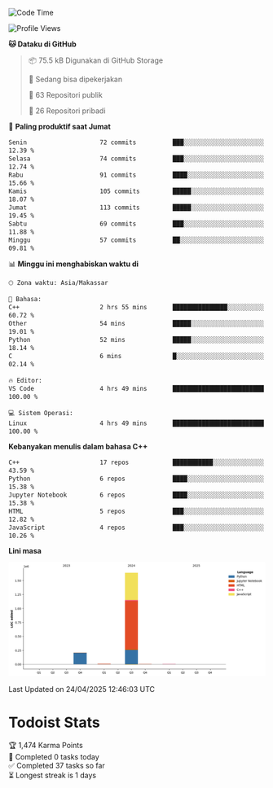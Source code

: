 <!--START_SECTION:waka-->
![Code Time](http://img.shields.io/badge/Code%20Time-175%20hrs%2058%20mins-blue)

![Profile Views](http://img.shields.io/badge/Profil%20dilihat-1-blue)

**🐱 Dataku di GitHub** 

> 📦 75.5 kB Digunakan di GitHub Storage 
 > 
> 💼 Sedang bisa dipekerjakan
 > 
> 📜 63 Repositori publik 
 > 
> 🔑 26 Repositori pribadi 
 > 
📅 **Paling produktif saat Jumat** 

```text
Senin                    72 commits          ███░░░░░░░░░░░░░░░░░░░░░░   12.39 % 
Selasa                   74 commits          ███░░░░░░░░░░░░░░░░░░░░░░   12.74 % 
Rabu                     91 commits          ████░░░░░░░░░░░░░░░░░░░░░   15.66 % 
Kamis                    105 commits         █████░░░░░░░░░░░░░░░░░░░░   18.07 % 
Jumat                    113 commits         █████░░░░░░░░░░░░░░░░░░░░   19.45 % 
Sabtu                    69 commits          ███░░░░░░░░░░░░░░░░░░░░░░   11.88 % 
Minggu                   57 commits          ██░░░░░░░░░░░░░░░░░░░░░░░   09.81 % 
```


📊 **Minggu ini menghabiskan waktu di** 

```text
🕑︎ Zona waktu: Asia/Makassar

💬 Bahasa: 
C++                      2 hrs 55 mins       ███████████████░░░░░░░░░░   60.72 % 
Other                    54 mins             █████░░░░░░░░░░░░░░░░░░░░   19.01 % 
Python                   52 mins             █████░░░░░░░░░░░░░░░░░░░░   18.14 % 
C                        6 mins              █░░░░░░░░░░░░░░░░░░░░░░░░   02.14 % 

🔥 Editor: 
VS Code                  4 hrs 49 mins       █████████████████████████   100.00 % 

💻 Sistem Operasi: 
Linux                    4 hrs 49 mins       █████████████████████████   100.00 % 
```

**Kebanyakan menulis dalam bahasa C++** 

```text
C++                      17 repos            ███████████░░░░░░░░░░░░░░   43.59 % 
Python                   6 repos             ████░░░░░░░░░░░░░░░░░░░░░   15.38 % 
Jupyter Notebook         6 repos             ████░░░░░░░░░░░░░░░░░░░░░   15.38 % 
HTML                     5 repos             ███░░░░░░░░░░░░░░░░░░░░░░   12.82 % 
JavaScript               4 repos             ███░░░░░░░░░░░░░░░░░░░░░░   10.26 % 
```



**Lini masa**

![Lines of Code chart](https://raw.githubusercontent.com/yusuf601/yusuf601/main/assets/bar_graph.png)


 Last Updated on 24/04/2025 12:46:03 UTC
<!--END_SECTION:waka-->
# Todoist Stats

<!-- TODO-IST:START -->
🏆  1,474 Karma Points           
🌸  Completed 0 tasks today           
✅  Completed 37 tasks so far           
⏳  Longest streak is 1 days
<!-- TODO-IST:END -->
